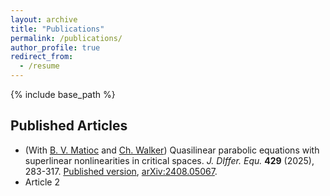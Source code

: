 ```yaml
---
layout: archive
title: "Publications"
permalink: /publications/
author_profile: true
redirect_from:
  - /resume
---
```


{% include base_path %}

Published Articles
------
* (With [B. V. Matioc](https://homepages.uni-regensburg.de/~mab11770/) and [Ch. Walker](https://www.ifam.uni-hannover.de/de/walker)) Quasilinear parabolic equations with superlinear nonlinearities in critical spaces. <i>J. DIffer. Equ.</i> <b>429</b> (2025), 283-317. [Published version](https://www.sciencedirect.com/science/article/pii/S0022039625001585), [arXiv:2408.05067](https://arxiv.org/abs/2408.05067).
* Article 2
